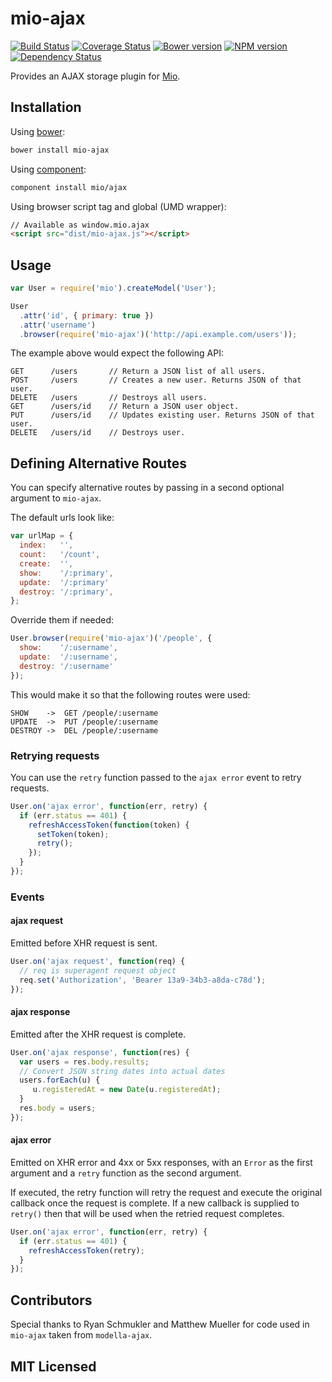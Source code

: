# mio-ajax

[![Build Status](https://secure.travis-ci.org/mio/ajax.png?branch=master)](http://travis-ci.org/mio/ajax)
[![Coverage Status](https://coveralls.io/repos/mio/ajax/badge.png?branch=master)](https://coveralls.io/r/mio/ajax?branch=master)
[![Bower version](https://badge.fury.io/bo/mio-ajax.png)](http://badge.fury.io/bo/mio-ajax)
[![NPM version](https://badge.fury.io/js/mio-ajax.png)](http://badge.fury.io/js/mio-ajax)
[![Dependency Status](https://david-dm.org/mio/ajax.png)](http://david-dm.org/mio/ajax)

Provides an AJAX storage plugin for [Mio](https://github.com/mio/mio).

## Installation

Using [bower](http://bower.io/):

```sh
bower install mio-ajax
```

Using [component](https://github.com/component/component/):

```sh
component install mio/ajax
```

Using browser script tag and global (UMD wrapper):

```html
// Available as window.mio.ajax
<script src="dist/mio-ajax.js"></script>
```

## Usage

```javascript
var User = require('mio').createModel('User');

User
  .attr('id', { primary: true })
  .attr('username')
  .browser(require('mio-ajax')('http://api.example.com/users'));
```

The example above would expect the following API:

    GET      /users       // Return a JSON list of all users.
    POST     /users       // Creates a new user. Returns JSON of that user.
    DELETE   /users       // Destroys all users.
    GET      /users/id    // Return a JSON user object.
    PUT      /users/id    // Updates existing user. Returns JSON of that user.
    DELETE   /users/id    // Destroys user.

## Defining Alternative Routes

You can specify alternative routes by passing in a second optional argument to
`mio-ajax`.

The default urls look like:

```javascript
var urlMap = {
  index:   '',
  count:   '/count',
  create:  '',
  show:    '/:primary',
  update:  '/:primary'
  destroy: '/:primary',
};
```

Override them if needed:

```javascript
User.browser(require('mio-ajax')('/people', {
  show:    '/:username',
  update:  '/:username',
  destroy: '/:username'
});
```

This would make it so that the following routes were used:

    SHOW    ->  GET /people/:username
    UPDATE  ->  PUT /people/:username
    DESTROY ->  DEL /people/:username

### Retrying requests

You can use the `retry` function passed to the `ajax error` event to retry
requests.

```javascript
User.on('ajax error', function(err, retry) {
  if (err.status == 401) {
    refreshAccessToken(function(token) {
      setToken(token);
      retry();
    });
  }
});
```

### Events

#### ajax request

Emitted before XHR request is sent.

```javascript
User.on('ajax request', function(req) {
  // req is superagent request object
  req.set('Authorization', 'Bearer 13a9-34b3-a8da-c78d');
});
```

#### ajax response

Emitted after the XHR request is complete.

```javascript
User.on('ajax response', function(res) {
  var users = res.body.results;
  // Convert JSON string dates into actual dates
  users.forEach(u) {
     u.registeredAt = new Date(u.registeredAt);
  }
  res.body = users;
});
```

#### ajax error

Emitted on XHR error and 4xx or 5xx responses, with an `Error` as the first
argument and a `retry` function as the second argument.

If executed, the retry function will retry the request and execute the
original callback once the request is complete. If a new callback is supplied to
`retry()` then that will be used when the retried request completes.

```javascript
User.on('ajax error', function(err, retry) {
  if (err.status == 401) {
    refreshAccessToken(retry);
  }
});
```

## Contributors

Special thanks to Ryan Schmukler and Matthew Mueller for code used in
`mio-ajax` taken from `modella-ajax`.

## MIT Licensed
